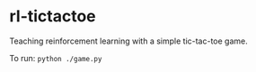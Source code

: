 # rl-tictactoe
Teaching reinforcement learning with a simple tic-tac-toe game.

To run:
`python ./game.py`
